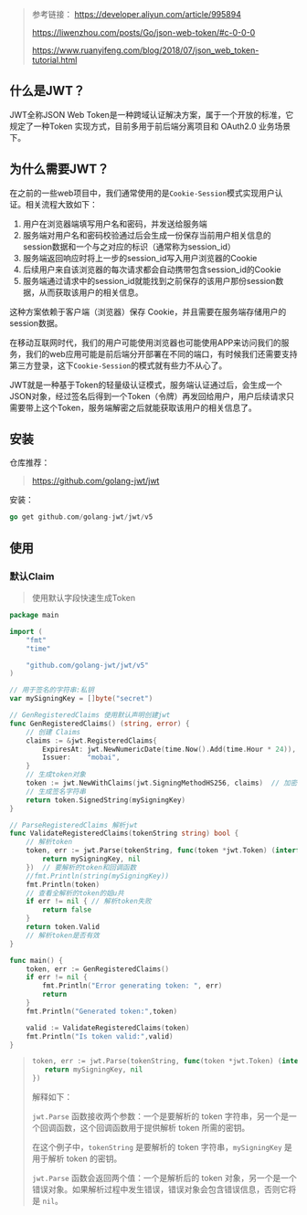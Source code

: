 > 参考链接：
> https://developer.aliyun.com/article/995894
>
> https://liwenzhou.com/posts/Go/json-web-token/#c-0-0-0
>
> https://www.ruanyifeng.com/blog/2018/07/json_web_token-tutorial.html

## 什么是JWT？

JWT全称JSON Web Token是一种跨域认证解决方案，属于一个开放的标准，它规定了一种Token 实现方式，目前多用于前后端分离项目和 OAuth2.0 业务场景下。

## 为什么需要JWT？

在之前的一些web项目中，我们通常使用的是`Cookie-Session`模式实现用户认证。相关流程大致如下：

1. 用户在浏览器端填写用户名和密码，并发送给服务端
2. 服务端对用户名和密码校验通过后会生成一份保存当前用户相关信息的session数据和一个与之对应的标识（通常称为session_id）
3. 服务端返回响应时将上一步的session_id写入用户浏览器的Cookie
4. 后续用户来自该浏览器的每次请求都会自动携带包含session_id的Cookie
5. 服务端通过请求中的session_id就能找到之前保存的该用户那份session数据，从而获取该用户的相关信息。

这种方案依赖于客户端（浏览器）保存 Cookie，并且需要在服务端存储用户的session数据。

在移动互联网时代，我们的用户可能使用浏览器也可能使用APP来访问我们的服务，我们的web应用可能是前后端分开部署在不同的端口，有时候我们还需要支持第三方登录，这下`Cookie-Session`的模式就有些力不从心了。

JWT就是一种基于Token的轻量级认证模式，服务端认证通过后，会生成一个JSON对象，经过签名后得到一个Token（令牌）再发回给用户，用户后续请求只需要带上这个Token，服务端解密之后就能获取该用户的相关信息了。

## 安装

仓库推荐：
>https://github.com/golang-jwt/jwt

安装：
```go
go get github.com/golang-jwt/jwt/v5
```

## 使用

### 默认Claim

> 使用默认字段快速生成Token

```go
package main

import (
	"fmt"
	"time"

	"github.com/golang-jwt/jwt/v5"
)

// 用于签名的字符串:私钥
var mySigningKey = []byte("secret")

// GenRegisteredClaims 使用默认声明创建jwt
func GenRegisteredClaims() (string, error) {
	// 创建 Claims
	claims := &jwt.RegisteredClaims{
		ExpiresAt: jwt.NewNumericDate(time.Now().Add(time.Hour * 24)), // 过期时间
		Issuer:    "mobai",                                            // 签发人
	}
	// 生成token对象
	token := jwt.NewWithClaims(jwt.SigningMethodHS256, claims)  // 加密方式和claims
	// 生成签名字符串
	return token.SignedString(mySigningKey)
}

// ParseRegisteredClaims 解析jwt
func ValidateRegisteredClaims(tokenString string) bool {
	// 解析token
	token, err := jwt.Parse(tokenString, func(token *jwt.Token) (interface{}, error) {
		return mySigningKey, nil
	})  // 要解析的token和回调函数
	//fmt.Println(string(mySigningKey))  
    fmt.Println(token) 
    // 查看全解析的token的姐u共
	if err != nil { // 解析token失败
		return false
	}
	return token.Valid
    // 解析token是否有效
}

func main() {
	token, err := GenRegisteredClaims()
	if err != nil {
		fmt.Println("Error generating token: ", err)
		return
	}
	fmt.Println("Generated token:",token)

	valid := ValidateRegisteredClaims(token)
	fmt.Println("Is token valid:",valid)
}

```

>```go
>token, err := jwt.Parse(tokenString, func(token *jwt.Token) (interface{}, error) {
>    return mySigningKey, nil
>})
>```
>
>解释如下：
>
>`jwt.Parse` 函数接收两个参数：一个是要解析的 token 字符串，另一个是一个回调函数，这个回调函数用于提供解析 token 所需的密钥。
>
>在这个例子中，`tokenString` 是要解析的 token 字符串，`mySigningKey` 是用于解析 token 的密钥。
>
>`jwt.Parse` 函数会返回两个值：一个是解析后的 token 对象，另一个是一个错误对象。如果解析过程中发生错误，错误对象会包含错误信息，否则它将是 `nil`。
